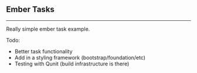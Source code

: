 ## Ember Tasks
--------------

Really simple ember task example.

Todo:
 - Better task functionality
 - Add in a styling framework (bootstrap/foundation/etc)
 - Testing with Qunit (build infrastructure is there)